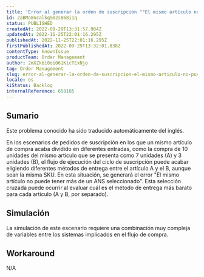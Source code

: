 ```yaml
---
title: 'Error al generar la orden de suscripción ""El mismo artículo no puede tener más de un ANS seleccionado"'
id: 2aBMa8ncalkqSm2s868i1q
status: PUBLISHED
createdAt: 2022-09-29T13:31:57.984Z
updatedAt: 2022-11-25T22:01:16.295Z
publishedAt: 2022-11-25T22:01:16.295Z
firstPublishedAt: 2022-09-29T13:32:01.838Z
contentType: knownIssue
productTeam: Order Management
author: 2mXZkbi0oi061KicTExNjo
tag: Order Management
slug: error-al-generar-la-orden-de-suscripcion-el-mismo-articulo-no-puede-tener-mas-de-un-ans-seleccionado
locale: es
kiStatus: Backlog
internalReference: 658185
---
```


## Sumario

<div class="alert alert-info">
  <p>Este problema conocido ha sido traducido automáticamente del inglés.</p>
</div>


En los escenarios de pedidos de suscripción en los que un mismo artículo de compra acaba dividido en diferentes entradas, como la compra de 10 unidades del mismo artículo que se presenta como 7 unidades (A) y 3 unidades (B), el flujo de ejecución del ciclo de suscripción puede acabar eligiendo diferentes métodos de entrega entre el artículo A y el B, aunque sean la misma SKU.
En esta situación, se generará el error "El mismo artículo no puede tener más de un ANS seleccionado".
Esta selección cruzada puede ocurrir al evaluar cuál es el método de entrega más barato para cada artículo (A y B, por separado).



## Simulación


La simulación de este escenario requiere una combinación muy compleja de variables entre los sistemas implicados en el flujo de compra.



## Workaround


N/A

